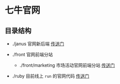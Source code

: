 # 七牛官网

## 目录结构

- ./janus 官网新后端 [传送门](./janus/README.md)

- ./front 官网前端分站

  - ./front/marketing 市场活动官网前端分站 [传送门](./front/marketing/README.md)

- ./ruby 目前线上 `run` 的官网代码 [传送门](./ruby/README.md)
